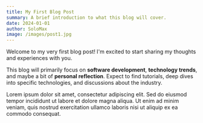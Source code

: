 ```yaml
---
title: My First Blog Post
summary: A brief introduction to what this blog will cover.
date: 2024-01-01
author: SoloMax
image: /images/post1.jpg
---
```


Welcome to my very first blog post! I'm excited to start sharing my thoughts and experiences with you.

This blog will primarily focus on **software development**, **technology trends**, and maybe a bit of **personal reflection**. Expect to find tutorials, deep dives into specific technologies, and discussions about the industry.

Lorem ipsum dolor sit amet, consectetur adipiscing elit. Sed do eiusmod tempor incididunt ut labore et dolore magna aliqua. Ut enim ad minim veniam, quis nostrud exercitation ullamco laboris nisi ut aliquip ex ea commodo consequat.
